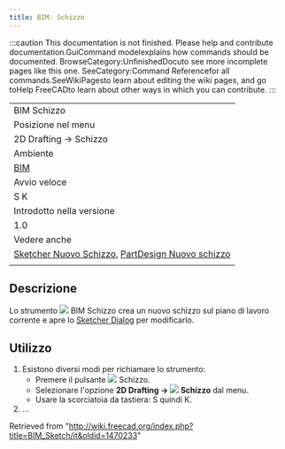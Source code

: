 ```yaml
---
title: BIMː Schizzo
---
```

:::caution
This documentation is not finished. Please help and contribute documentation.GuiCommand modelexplains how commands should be documented. BrowseCategory:UnfinishedDocuto see more incomplete pages like this one. SeeCategory:Command Referencefor all commands.SeeWikiPagesto learn about editing the wiki pages, and go toHelp FreeCADto learn about other ways in which you can contribute.
:::

|  |
| --- |
| BIM Schizzo |
| Posizione nel menu |
| 2D Drafting → Schizzo |
| Ambiente |
| [BIM](/BIM_Workbench/it "BIM Workbench/it") |
| Avvio veloce |
| S K |
| Introdotto nella versione |
| 1.0 |
| Vedere anche |
| [Sketcher Nuovo Schizzo](/Sketcher_NewSketch/it "Sketcher NewSketch/it"), [PartDesign Nuovo schizzo](/PartDesign_NewSketch/it "PartDesign NewSketch/it") |
|  |

## Descrizione

Lo strumento ![](/images/BIM_Sketch.svg) BIM Schizzo crea un nuovo schizzo sul piano di lavoro corrente e apre lo [Sketcher Dialog](/Sketcher_Dialog/it "Sketcher Dialog/it") per modificarlo.

## Utilizzo

1. Esistono diversi modi per richiamare lo strumento:
   * Premere il pulsante ![](/images/BIM_Sketch.svg) Schizzo.
   * Selezionare l'opzione **2D Drafting → ![](/images/BIM_Sketch.svg) Schizzo** dal menu.
   * Usare la scorciatoia da tastiera: S quindi K.
2. ...

Retrieved from "<http://wiki.freecad.org/index.php?title=BIM_Sketch/it&oldid=1470233>"